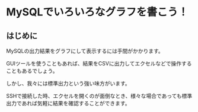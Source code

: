 # MySQLでいろいろなグラフを書こう！
## はじめに
MySQLの出力結果をグラフにして表示するには手間がかかります。

GUIツールを使うこともあれば、結果をCSVに出力してエクセルなどで操作することもあるでしょう。

しかし、我々には標準出力という強い味方がいます。

SSHで接続した時、エクセルを開くのが面倒なとき、様々な場合であっても標準出力であれば気軽に結果を確認することができます。

